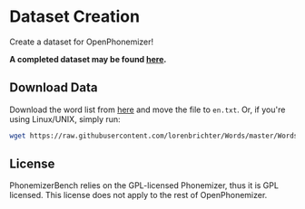 # Dataset Creation

Create a dataset for OpenPhonemizer!

**A completed dataset may be found [here](https://huggingface.co/datasets/mrfakename/ipa-phonemes-word-pairs).**

## Download Data

Download the word list from [here](https://github.com/lorenbrichter/Words/blob/master/Words/en.txt) and move the file to `en.txt`. Or, if you're using Linux/UNIX, simply run:

```bash
wget https://raw.githubusercontent.com/lorenbrichter/Words/master/Words/en.txt
```

## License

PhonemizerBench relies on the GPL-licensed Phonemizer, thus it is GPL licensed. This license does not apply to the rest of OpenPhonemizer.